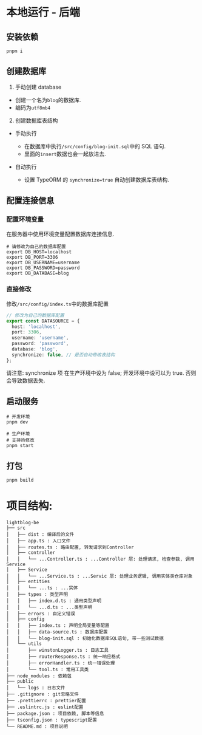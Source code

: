 # 本地运行 - 后端

## 安装依赖

```shell
pnpm i
```

## 创建数据库

1. 手动创建 database

- 创建一个名为`blog`的数据库.
- 编码为`utf8mb4`

2. 创建数据库表结构

- 手动执行

  - 在数据库中执行`/src/config/blog-init.sql`中的 SQL 语句.
  - 里面的`insert`数据也会一起放进去.

- 自动执行
  - 设置 TypeORM 的 `synchronize=true` 自动创建数据库表结构.


## 配置连接信息

### 配置环境变量

在服务器中使用环境变量配置数据库连接信息.

```shell
# 请修改为自己的数据库配置
export DB_HOST=localhost
export DB_PORT=3306
export DB_USERNAME=username
export DB_PASSWORD=password
export DB_DATABASE=blog
```


### 直接修改

修改`/src/config/index.ts`中的数据库配置

```ts
// 修改为自己的数据库配置
export const DATASOURCE = {
  host: 'localhost',
  port: 3306,
  username: 'username',
  password: 'password',
  database: 'blog',
  synchronize: false, // 是否自动修改表结构
};
```

请注意: synchronize 项 在生产环境中设为 false; 开发环境中设可以为 true. 否则会导致数据丢失.


## 启动服务

```shell
# 开发环境
pnpm dev

# 生产环境
# 支持热修改
pnpm start
```

## 打包

```shell
pnpm build
```

# 项目结构:

```shell
lightblog-be
├── src
│   ├── dist : 编译后的文件
│   ├── app.ts : 入口文件
│   ├── routes.ts : 路由配置, 转发请求到Controller
│   ├── controller
│   │   └── ...Controller.ts : ...Controller 层: 处理请求, 检查参数, 调用Service
│   ├── Service
│   │   └── ...Service.ts : ...Servic 层: 处理业务逻辑, 调用实体类仓库对象
│   ├── entities
│   │   └── ...ts : ...实体
│   ├── types : 类型声明
│   │   ├── index.d.ts : 通用类型声明
│   │   └── ...d.ts : ...类型声明
│   ├── errors : 自定义错误
│   ├── config
│   │   ├── index.ts : 声明全局变量等配置
│   │   ├── data-source.ts : 数据库配置
│   │   └── blog-init.sql : 初始化数据库SQL语句, 带一些测试数据
│   └── utils
│       ├── winstonLogger.ts : 日志工具
│       ├── routerResponse.ts : 统一响应格式
│       ├── errorHandler.ts : 统一错误处理
│       └── tool.ts : 常用工具类
├── node_modules : 依赖包
├── public
│   └── logs : 日志文件
├── .gitignore : git忽略文件
├── .prettierrc : prettier配置
├── .eslintrc.js : eslint配置
├── package.json : 项目依赖, 脚本等信息
├── tsconfig.json : typescript配置
└── README.md : 项目说明
```

